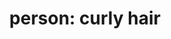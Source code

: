 ---
layout: people&body
title: "person: curly hair"
emoji: person_curly_hair
permalink: 🧑‍🦱.html
image: assets/img/3moji/person_curly_hair.png
---